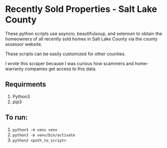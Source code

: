 # Recently Sold Properties - Salt Lake County 

These python scripts use asyncio, beautifulsoup, and selenium to obtain the homeowners of all recently sold homes in Salt Lake County via the county assessor website.

These scripts can be easily customized for other counties. 

I wrote this scraper because I was curious how scammers and home-warranty companies get access to this data.

## Requirments
1. Python3
1. pip3

## To run: 
1. `python3 -m venv venv`
1. `python3 -m venv/bin/activate`
1. `python3 <path_to_script>`
